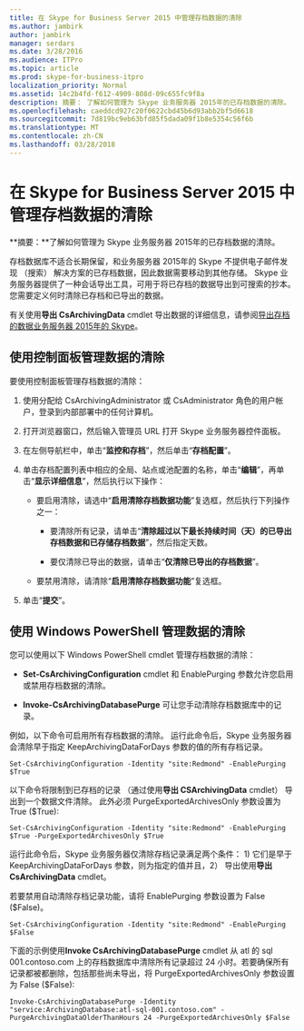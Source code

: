```yaml
---
title: 在 Skype for Business Server 2015 中管理存档数据的清除
ms.author: jambirk
author: jambirk
manager: serdars
ms.date: 3/28/2016
ms.audience: ITPro
ms.topic: article
ms.prod: skype-for-business-itpro
localization_priority: Normal
ms.assetid: 14c2b4fd-f612-4909-808d-09c655fc9f8a
description: 摘要： 了解如何管理为 Skype 业务服务器 2015年的已存档数据的清除。
ms.openlocfilehash: caeddcd927c20f0622cbd45b6d93abb2bf5d6618
ms.sourcegitcommit: 7d819bc9eb63bfd85f5dada09f1b8e5354c56f6b
ms.translationtype: MT
ms.contentlocale: zh-CN
ms.lasthandoff: 03/28/2018
---
```

# <a name="manage-purging-of-archived-data-in-skype-for-business-server-2015"></a>在 Skype for Business Server 2015 中管理存档数据的清除

**摘要：**了解如何管理为 Skype 业务服务器 2015年的已存档数据的清除。
  
存档数据库不适合长期保留，和业务服务器 2015年的 Skype 不提供电子邮件发现 （搜索） 解决方案的已存档数据，因此数据需要移动到其他存储。 Skype 业务服务器提供了一种会话导出工具，可用于将已存档的数据导出到可搜索的抄本。 您需要定义何时清除已存档和已导出的数据。 
  
有关使用**导出 CsArchivingData** cmdlet 导出数据的详细信息，请参阅[导出存档的数据业务服务器 2015年的 Skype](export-archived-data.md)。
  
## <a name="manage-purging-of-data-by-using-the-control-panel"></a>使用控制面板管理数据的清除

要使用控制面板管理存档数据的清除：
  
1. 使用分配给 CsArchivingAdministrator 或 CsAdministrator 角色的用户帐户，登录到内部部署中的任何计算机。 
    
2. 打开浏览器窗口，然后输入管理员 URL 打开 Skype 业务服务器控件面板。 
    
3. 在左侧导航栏中，单击“**监控和存档**”，然后单击“**存档配置**”。
    
4. 单击存档配置列表中相应的全局、站点或池配置的名称，单击“**编辑**”，再单击“**显示详细信息**”，然后执行以下操作：
    
   - 要启用清除，请选中“**启用清除存档数据功能**”复选框，然后执行下列操作之一：
    
     - 要清除所有记录，请单击“**清除超过以下最长持续时间（天）的已导出存档数据和已存储存档数据**”，然后指定天数。
    
     - 要仅清除已导出的数据，请单击“**仅清除已导出的存档数据**”。
    
   - 要禁用清除，请清除“**启用清除存档数据功能**”复选框。
    
5. 单击“**提交**”。
    
## <a name="manage-purging-of-data-by-using-windows-powershell"></a>使用 Windows PowerShell 管理数据的清除

您可以使用以下 Windows PowerShell cmdlet 管理存档数据的清除：
  
- **Set-CsArchivingConfiguration** cmdlet 和 EnablePurging 参数允许您启用或禁用存档数据的清除。
    
- **Invoke-CsArchivingDatabasePurge** 可让您手动清除存档数据库中的记录。
    
例如，以下命令可启用所有存档数据的清除。 运行此命令后，Skype 业务服务器会清除早于指定 KeepArchivingDataForDays 参数的值的所有存档记录。 
  
```
Set-CsArchivingConfiguration -Identity "site:Redmond" -EnablePurging $True
```

以下命令将限制到已存档的记录 （通过使用**导出 CSArchivingData** cmdlet） 导出到一个数据文件清除。 此外必须 PurgeExportedArchivesOnly 参数设置为 True ($True):
  
```
Set-CsArchivingConfiguration -Identity "site:Redmond" -EnablePurging $True -PurgeExportedArchivesOnly $True
```

运行此命令后，Skype 业务服务器仅清除存档记录满足两个条件： 1) 它们是早于 KeepArchivingDataForDays 参数，则为指定的值并且，2） 导出使用**导出 CsArchivingData** cmdlet。
  
若要禁用自动清除存档记录功能，请将  EnablePurging 参数设置为 False ($False)。
  
```
Set-CsArchivingConfiguration -Identity "site:Redmond" -EnablePurging $False
```

下面的示例使用**Invoke CsArchivingDatabasePurge** cmdlet 从 atl 的 sql 001.contoso.com 上的存档数据库中清除所有记录超过 24 小时。若要确保所有记录都被都删除，包括那些尚未导出，将 PurgeExportedArchivesOnly 参数设置为 False ($False):
  
```
Invoke-CsArchivingDatabasePurge -Identity "service:ArchivingDatabase:atl-sql-001.contoso.com" -PurgeArchivingDataOlderThanHours 24 -PurgeExportedArchivesOnly $False
```